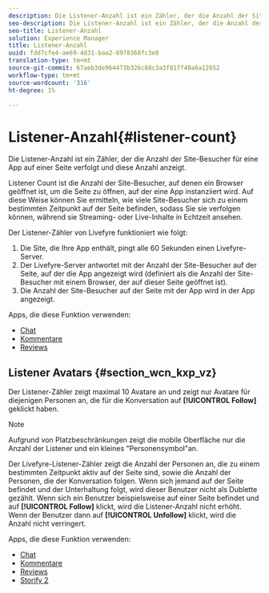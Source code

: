 ```yaml
---
description: Die Listener-Anzahl ist ein Zähler, der die Anzahl der Site-Besucher für eine App auf einer Seite verfolgt und diese Anzahl anzeigt.
seo-description: Die Listener-Anzahl ist ein Zähler, der die Anzahl der Site-Besucher für eine App auf einer Seite verfolgt und diese Anzahl anzeigt.
seo-title: Listener-Anzahl
solution: Experience Manager
title: Listener-Anzahl
uuid: fdd7cfe4-ae69-4d31-baa2-8978368fc3e8
translation-type: tm+mt
source-git-commit: 67aeb3de964473b326c88c3a3f81ff48a6a12652
workflow-type: tm+mt
source-wordcount: '316'
ht-degree: 1%

---
```



# Listener-Anzahl{#listener-count}

Die Listener-Anzahl ist ein Zähler, der die Anzahl der Site-Besucher für eine App auf einer Seite verfolgt und diese Anzahl anzeigt.

Listener Count ist die Anzahl der Site-Besucher, auf denen ein Browser geöffnet ist, um die Seite zu öffnen, auf der eine App instanziiert wird. Auf diese Weise können Sie ermitteln, wie viele Site-Besucher sich zu einem bestimmten Zeitpunkt auf der Seite befinden, sodass Sie sie verfolgen können, während sie Streaming- oder Live-Inhalte in Echtzeit ansehen.

Der Listener-Zähler von Livefyre funktioniert wie folgt:

1. Die Site, die Ihre App enthält, pingt alle 60 Sekunden einen Livefyre-Server.
1. Der Livefyre-Server antwortet mit der Anzahl der Site-Besucher auf der Seite, auf der die App angezeigt wird (definiert als die Anzahl der Site-Besucher mit einem Browser, der auf dieser Seite geöffnet ist).
1. Die Anzahl der Site-Besucher auf der Seite mit der App wird in der App angezeigt.

Apps, die diese Funktion verwenden:

* [Chat](../c-about-apps/c-chat-app/c-chat-app.md#c_chat_app)
* [Kommentare](/help/using/c-about-apps/c-comments/c-comments.md)
* [Reviews](../c-about-apps/c-reviews-app/c-reviews-app.md#c_reviews_app)

## Listener Avatars {#section_wcn_kxp_vz}

Der Listener-Zähler zeigt maximal 10 Avatare an und zeigt nur Avatare für diejenigen Personen an, die für die Konversation auf **[!UICONTROL Follow]** geklickt haben.

>[!NOTE]
>
>Aufgrund von Platzbeschränkungen zeigt die mobile Oberfläche nur die Anzahl der Listener und ein kleines &quot;Personensymbol&quot;an.

Der Livefyre-Listener-Zähler zeigt die Anzahl der Personen an, die zu einem bestimmten Zeitpunkt aktiv auf der Seite sind, sowie die Anzahl der Personen, die der Konversation folgen. Wenn sich jemand auf der Seite befindet und der Unterhaltung folgt, wird dieser Benutzer nicht als Dublette gezählt. Wenn sich ein Benutzer beispielsweise auf einer Seite befindet und auf **[!UICONTROL Follow]** klickt, wird die Listener-Anzahl nicht erhöht. Wenn der Benutzer dann auf **[!UICONTROL Unfollow]** klickt, wird die Anzahl nicht verringert.

Apps, die diese Funktion verwenden:

* [Chat](../c-about-apps/c-chat-app/c-chat-app.md#c_chat_app)
* [Kommentare](/help/using/c-about-apps/c-comments/c-comments.md)
* [Reviews](../c-about-apps/c-reviews-app/c-reviews-app.md#c_reviews_app)
* [Storify 2](../c-about-apps/c-storify2/c-storify2.md#c_storify2)


